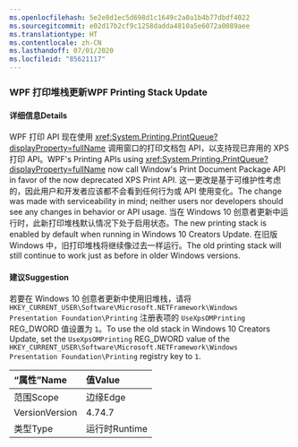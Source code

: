 ```yaml
---
ms.openlocfilehash: 5e2e8d1ec5d698d1c1649c2a0a1b4b77dbdf4022
ms.sourcegitcommit: e02d17b2cf9c1258dadda4810a5e6072a0089aee
ms.translationtype: HT
ms.contentlocale: zh-CN
ms.lasthandoff: 07/01/2020
ms.locfileid: "85621117"
---
```

### <a name="wpf-printing-stack-update"></a><span data-ttu-id="0ae72-101">WPF 打印堆栈更新</span><span class="sxs-lookup"><span data-stu-id="0ae72-101">WPF Printing Stack Update</span></span>

#### <a name="details"></a><span data-ttu-id="0ae72-102">详细信息</span><span class="sxs-lookup"><span data-stu-id="0ae72-102">Details</span></span>

<span data-ttu-id="0ae72-103">WPF 打印 API 现在使用 <xref:System.Printing.PrintQueue?displayProperty=fullName> 调用窗口的打印文档包 API，以支持现已弃用的 XPS 打印 API。</span><span class="sxs-lookup"><span data-stu-id="0ae72-103">WPF's Printing APIs using <xref:System.Printing.PrintQueue?displayProperty=fullName> now call Window's Print Document Package API in favor of the now deprecated XPS Print API.</span></span> <span data-ttu-id="0ae72-104">这一更改是基于可维护性考虑的，因此用户和开发者应该都不会看到任何行为或 API 使用变化。</span><span class="sxs-lookup"><span data-stu-id="0ae72-104">The change was made with serviceability in mind; neither users nor developers should see any changes in behavior or API usage.</span></span> <span data-ttu-id="0ae72-105">当在 Windows 10 创意者更新中运行时，此新打印堆栈默认情况下处于启用状态。</span><span class="sxs-lookup"><span data-stu-id="0ae72-105">The new printing stack is enabled by default when running in Windows 10 Creators Update.</span></span> <span data-ttu-id="0ae72-106">在旧版 Windows 中，旧打印堆栈将继续像过去一样运行。</span><span class="sxs-lookup"><span data-stu-id="0ae72-106">The old printing stack will still continue to work just as before in older Windows versions.</span></span>

#### <a name="suggestion"></a><span data-ttu-id="0ae72-107">建议</span><span class="sxs-lookup"><span data-stu-id="0ae72-107">Suggestion</span></span>

<span data-ttu-id="0ae72-108">若要在 Windows 10 创意者更新中使用旧堆栈，请将 <code>HKEY_CURRENT_USER\Software\Microsoft\.NETFramework\Windows Presentation Foundation\Printing</code> 注册表项的 <code>UseXpsOMPrinting</code> REG_DWORD 值设置为 <code>1</code>。</span><span class="sxs-lookup"><span data-stu-id="0ae72-108">To use the old stack in Windows 10 Creators Update, set the <code>UseXpsOMPrinting</code> REG_DWORD value of the <code>HKEY_CURRENT_USER\Software\Microsoft\.NETFramework\Windows Presentation Foundation\Printing</code> registry key to <code>1</code>.</span></span>

| <span data-ttu-id="0ae72-109">“属性”</span><span class="sxs-lookup"><span data-stu-id="0ae72-109">Name</span></span>    | <span data-ttu-id="0ae72-110">值</span><span class="sxs-lookup"><span data-stu-id="0ae72-110">Value</span></span>       |
|:--------|:------------|
| <span data-ttu-id="0ae72-111">范围</span><span class="sxs-lookup"><span data-stu-id="0ae72-111">Scope</span></span>   |<span data-ttu-id="0ae72-112">边缘</span><span class="sxs-lookup"><span data-stu-id="0ae72-112">Edge</span></span>|
|<span data-ttu-id="0ae72-113">Version</span><span class="sxs-lookup"><span data-stu-id="0ae72-113">Version</span></span>|<span data-ttu-id="0ae72-114">4.7</span><span class="sxs-lookup"><span data-stu-id="0ae72-114">4.7</span></span>|
|<span data-ttu-id="0ae72-115">类型</span><span class="sxs-lookup"><span data-stu-id="0ae72-115">Type</span></span>|<span data-ttu-id="0ae72-116">运行时</span><span class="sxs-lookup"><span data-stu-id="0ae72-116">Runtime</span></span>|
